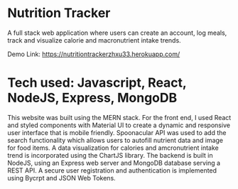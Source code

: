 # Nutrition Tracker
A full stack web application where users can create an account, log meals, track and visualize calorie and macronutrient intake trends.

Demo Link: https://nutritiontrackerzhxu33.herokuapp.com/

# Tech used: Javascript, React, NodeJS, Express, MongoDB
This website was built using the MERN stack. For the front end, I used React and styled components with Material UI to create a dynamic and responsive user interface that is mobile friendly. Spoonacular API was used to add the search functionality which allows users to autofill nutrient data and image for food items. A data visualization for calories and amcronutrient intake trend is incorporated using the ChartJS library. The backend is built in NodeJS, using an Express web server and MongoDB database serving a REST API. A secure user registration and authentication is implemented using Bycrpt and JSON Web Tokens.  


